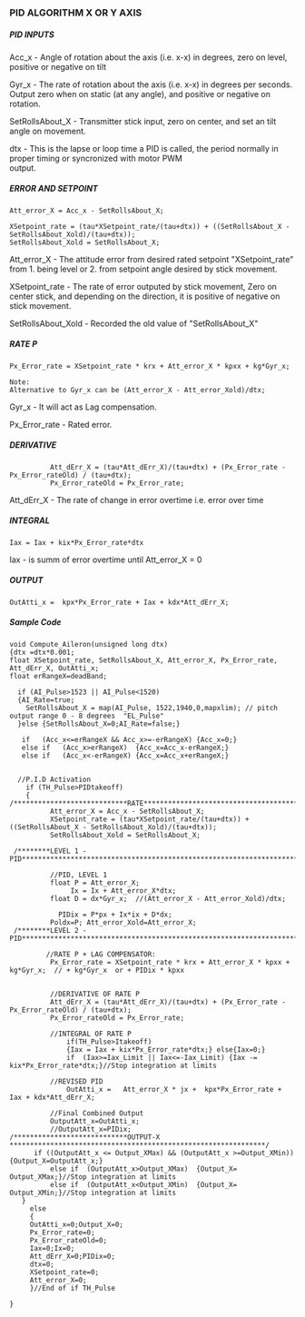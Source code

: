 ### PID ALGORITHM X OR Y AXIS

##### PID INPUTS

 Acc_x - Angle of rotation about the axis (i.e. x-x) in degrees, zero on level, positive or negative on tilt
 
 Gyr_x - The rate of rotation about the axis (i.e. x-x) in degrees per seconds. Output zero when on static (at any angle),            and positive or negative on rotation.
 
 SetRollsAbout_X - Transmitter stick input, zero on center, and set an tilt angle on movement.
 
 dtx - This is the lapse or loop time a PID is called, the period normally in proper timing or syncronized with motor PWM   
       output.

##### ERROR AND SETPOINT

```
Att_error_X = Acc_x - SetRollsAbout_X;         

XSetpoint_rate = (tau*XSetpoint_rate/(tau+dtx)) + ((SetRollsAbout_X - SetRollsAbout_Xold)/(tau+dtx));
SetRollsAbout_Xold = SetRollsAbout_X;
```

Att_error_X - The attitude error from desired rated setpoint "XSetpoint_rate" from 1. being level or 2. from setpoint angle desired by stick movement.

XSetpoint_rate - The rate of error outputed by stick movement, Zero on center stick, and depending on the direction, it is positive of negative on stick movement.

SetRollsAbout_Xold - Recorded the old value of "SetRollsAbout_X"

##### RATE P
```
Px_Error_rate = XSetpoint_rate * krx + Att_error_X * kpxx + kg*Gyr_x; 

Note:
Alternative to Gyr_x can be (Att_error_X - Att_error_Xold)/dtx; 
```
Gyr_x - It will act as Lag compensation.

Px_Error_rate - Rated error.


##### DERIVATIVE
```
          Att_dErr_X = (tau*Att_dErr_X)/(tau+dtx) + (Px_Error_rate - Px_Error_rateOld) / (tau+dtx);
          Px_Error_rateOld = Px_Error_rate;
```
Att_dErr_X - The rate of change in error overtime i.e. error over time

##### INTEGRAL
```
Iax = Iax + kix*Px_Error_rate*dtx
```
Iax - is summ of error overtime until Att_error_X = 0

##### OUTPUT
```
OutAtti_x =  kpx*Px_Error_rate + Iax + kdx*Att_dErr_X;
```

##### Sample Code
```
void Compute_Aileron(unsigned long dtx)
{dtx =dtx*0.001; 
float XSetpoint_rate, SetRollsAbout_X, Att_error_X, Px_Error_rate, Att_dErr_X, OutAtti_x;
float erRangeX=deadBand;
 
  if (AI_Pulse>1523 || AI_Pulse<1520)
  {AI_Rate=true;
    SetRollsAbout_X = map(AI_Pulse, 1522,1940,0,mapxlim); // pitch output range 0 - 8 degrees  "EL_Pulse"
  }else {SetRollsAbout_X=0;AI_Rate=false;}

   if   (Acc_x<=erRangeX && Acc_x>=-erRangeX) {Acc_x=0;}
   else if   (Acc_x>erRangeX)  {Acc_x=Acc_x-erRangeX;}   
   else if   (Acc_x<-erRangeX) {Acc_x=Acc_x+erRangeX;}  
   
   
  //P.I.D Activation
    if (TH_Pulse>PIDtakeoff)
    {
/****************************RATE****************************************/      
          Att_error_X = Acc_x - SetRollsAbout_X;         
          XSetpoint_rate = (tau*XSetpoint_rate/(tau+dtx)) + ((SetRollsAbout_X - SetRollsAbout_Xold)/(tau+dtx));
          SetRollsAbout_Xold = SetRollsAbout_X;

 /********LEVEL 1 - PID**************************************************************************************************/            
                   
          //PID, LEVEL 1 
          float P = Att_error_X;
               Ix = Ix + Att_error_X*dtx;  
          float D = dx*Gyr_x;  //(Att_error_X - Att_error_Xold)/dtx;
          
            PIDix = P*px + Ix*ix + D*dx;
          Poldx=P; Att_error_Xold=Att_error_X;
 /********LEVEL 2 - PID*******************************************************************************************************/          

         //RATE P + LAG COMPENSATOR:          
          Px_Error_rate = XSetpoint_rate * krx + Att_error_X * kpxx + kg*Gyr_x;  // + kg*Gyr_x  or + PIDix * kpxx 
          
          
          //DERIVATIVE OF RATE P
          Att_dErr_X = (tau*Att_dErr_X)/(tau+dtx) + (Px_Error_rate - Px_Error_rateOld) / (tau+dtx);
          Px_Error_rateOld = Px_Error_rate;
          
          //INTEGRAL OF RATE P
              if(TH_Pulse>Itakeoff)
              {Iax = Iax + kix*Px_Error_rate*dtx;} else{Iax=0;} 
              if  (Iax>=Iax_Limit || Iax<=-Iax_Limit) {Iax -= kix*Px_Error_rate*dtx;}//Stop integration at limits                        

          //REVISED PID      
              OutAtti_x =   Att_error_X * jx +  kpx*Px_Error_rate + Iax + kdx*Att_dErr_X;
         
          //Final Combined Output           
          OutputAtt_x=OutAtti_x;
          //OutputAtt_x=PIDix;
/****************************OUTPUT-X ***************************************************************/          
      if ((OutputAtt_x <= Output_XMax) && (OutputAtt_x >=Output_XMin)){Output_X=OutputAtt_x;} 
          else if  (OutputAtt_x>Output_XMax)  {Output_X= Output_XMax;}//Stop integration at limits
          else if  (OutputAtt_x<Output_XMin)  {Output_X= Output_XMin;}//Stop integration at limits
   }
     else
     {
     OutAtti_x=0;Output_X=0;   
     Px_Error_rate=0;
     Px_Error_rateOld=0;
     Iax=0;Ix=0;
     Att_dErr_X=0;PIDix=0;
     dtx=0;
     XSetpoint_rate=0;
     Att_error_X=0;
     }//End of if TH_Pulse

}
```
